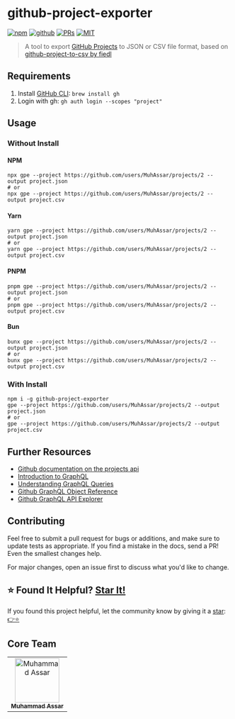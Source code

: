 # github-project-exporter

[![npm](https://img.shields.io/badge/NPM-package-red?style=flat&logo=npm)](https://www.npmjs.com/package/github-project-exporter)
[![github](https://img.shields.io/badge/hosted-github-red?style=flat&logo=github)](https://github.com/MuhAssar/github-project-exporter)
[![PRs](https://img.shields.io/badge/PRs-welcome-brightgreen.svg?style=flat)](https://github.com/MuhAssar/github-project-exporter/pulls)
[![MIT](https://img.shields.io/packagist/l/doctrine/orm.svg?style=flat)]()

> A tool to export [GitHub Projects](https://docs.github.com/en/issues/planning-and-tracking-with-projects) to JSON or CSV file format, based on [github-project-to-csv by fiedl](https://github.com/fiedl/github-project-to-csv)

## Requirements

1. Install [GitHub CLI](https://cli.github.com): `brew install gh`
2. Login with gh: `gh auth login --scopes "project"`

## Usage

### Without Install

#### NPM

```shell
npx gpe --project https://github.com/users/MuhAssar/projects/2 --output project.json
# or
npx gpe --project https://github.com/users/MuhAssar/projects/2 --output project.csv
```

#### Yarn

```shell
yarn gpe --project https://github.com/users/MuhAssar/projects/2 --output project.json
# or
yarn gpe --project https://github.com/users/MuhAssar/projects/2 --output project.csv
```

#### PNPM

```shell
pnpm gpe --project https://github.com/users/MuhAssar/projects/2 --output project.json
# or
pnpm gpe --project https://github.com/users/MuhAssar/projects/2 --output project.csv
```

#### Bun

```shell
bunx gpe --project https://github.com/users/MuhAssar/projects/2 --output project.json
# or
bunx gpe --project https://github.com/users/MuhAssar/projects/2 --output project.csv
```

### With Install

```shell
npm i -g github-project-exporter
gpe --project https://github.com/users/MuhAssar/projects/2 --output project.json
# or
gpe --project https://github.com/users/MuhAssar/projects/2 --output project.csv
```

## Further Resources

- [Github documentation on the projects api](https://docs.github.com/en/issues/planning-and-tracking-with-projects/automating-your-project/using-the-api-to-manage-projects)
- [Introduction to GraphQL](https://docs.github.com/en/graphql/guides/introduction-to-graphql)
- [Understanding GraphQL Queries](https://graphql.org/learn/queries/)
- [Github GraphQL Object Reference](https://docs.github.com/en/graphql/reference/objects)
- [Github GraphQL API Explorer](https://docs.github.com/en/graphql/overview/explorer)

## Contributing

Feel free to submit a pull request for bugs or additions, and make sure to update tests as appropriate. If you find a mistake in the docs, send a PR! Even the smallest changes help.

For major changes, open an issue first to discuss what you'd like to change.

## ⭐ Found It Helpful? [Star It!](https://github.com/MuhAssar/github-project-exporter/stargazers)

If you found this project helpful, let the community know by giving it a [star](https://github.com/MuhAssar/github-project-exporter/stargazers): [👉⭐](https://github.com/MuhAssar/github-project-exporter/stargazers)

## Core Team

<table>
  <tr>
    <td align="center"><a href="https://github.com/MuhAssar"><img src="https://avatars.githubusercontent.com/u/2022065?v=4" width="100px;" alt="Muhammad Assar"/><br /><sub><b>Muhammad Assar</b></sub></a></td>
    </tr>
</table>
